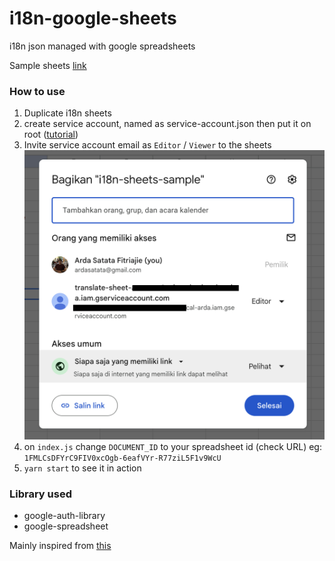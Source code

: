 # i18n-google-sheets
i18n json managed with google spreadsheets

Sample sheets [link](https://docs.google.com/spreadsheets/d/1FMLCsDFYrC9FIV0xcOgb-6eafVYr-R77ziL5F1v9WcU/edit?gid=247846459#gid=247846459)

### How to use

1. Duplicate i18n sheets
2. create service account, named as service-account.json then put it on root ([tutorial](https://cloud.google.com/iam/docs/service-accounts-create))
3. Invite service account email as `Editor` / `Viewer` to the sheets
![screenshot](./img/share.png)
4. on `index.js` change `DOCUMENT_ID` to your spreadsheet id (check URL) eg: `1FMLCsDFYrC9FIV0xcOgb-6eafVYr-R77ziL5F1v9WcU`
5. `yarn start` to see it in action

### Library used

- google-auth-library
- google-spreadsheet

Mainly inspired from [this](https://medium.com/js-dojo/manage-i18n-translations-from-google-sheet-e2ccc340aa3)
